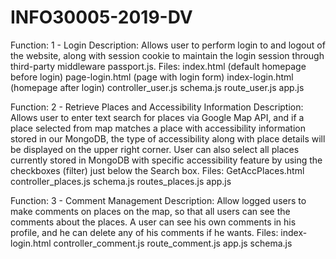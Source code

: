 # INFO30005-2019-DV

Function:       1 - Login
Description:    Allows user to perform login to and logout of the website, along with session cookie to maintain the 
                login session through third-party middleware passport.js.
Files:          index.html (default homepage before login)
                page-login.html (page with login form)
                index-login.html (homepage after login)
                controller_user.js
                schema.js
                route_user.js
                app.js
                

Function:       2 - Retrieve Places and Accessibility Information
Description:    Allows user to enter text search for places via Google Map API, and if a place selected from map
                matches a place with accessibility information stored in our MongoDB, the type of accessibility
                along with place details will be displayed on the upper right corner. User can also select all places
                currently stored in MongoDB with specific accessibility feature by using the checkboxes (filter) just 
                below the Search box.
Files:          GetAccPlaces.html
                controller_places.js
                schema.js
                routes_places.js
                app.js
                
Function:      3 - Comment Management 
Description:   Allow logged users to make comments on places on the map, so that all users can see the comments about the                places. A user can see his own comments in his profile, and he can delete any of his comments if he wants.
Files:         index-login.html 
               controller_comment.js
               route_comment.js 
               app.js 
               schema.js 
                


